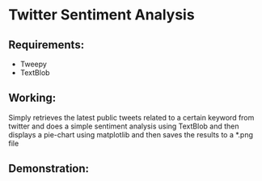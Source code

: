 # Twitter Sentiment Analysis

## Requirements:
- Tweepy
- TextBlob

## Working: 
Simply retrieves the latest public tweets related to a certain keyword from twitter and does a simple sentiment analysis using TextBlob and then displays a pie-chart using matplotlib and then saves the results to a *.png file

## Demonstration:
